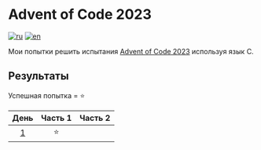 # Advent of Code 2023

[![ru](https://img.shields.io/badge/lang-ru-blue.svg)](https://github.com/DarenskyRoman/advent-of-code-2023/blob/main/README.md)
[![en](https://img.shields.io/badge/lang-en-pink.svg)](https://github.com/DarenskyRoman/advent-of-code-2023/blob/main/README.en.md)

Мои попытки решить испытания [Advent of Code 2023](https://adventofcode.com/2023) используя язык С.

## Результаты

Успешная попытка = ⭐

| День | Часть 1 | Часть 2 |
| :---: | :---: | :---: |
| [1](https://adventofcode.com/2023/day/1) | ⭐ |  |

